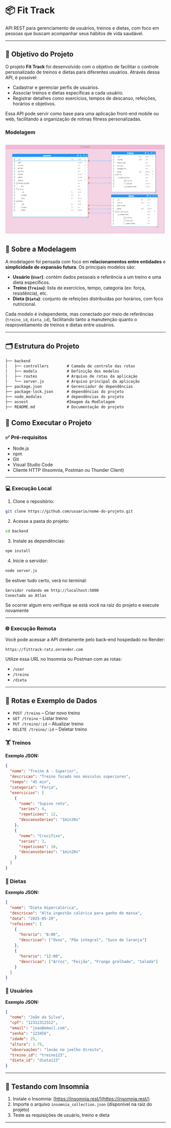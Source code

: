 
# 📦 Fit Track

API REST para gerenciamento de usuários, treinos e dietas, com foco em pessoas que buscam acompanhar seus hábitos de vida saudável.

---

## 🎯 Objetivo do Projeto

O projeto **Fit Track** foi desenvolvido com o objetivo de facilitar o controle personalizado de treinos e dietas para diferentes usuários. Através dessa API, é possível:

- Cadastrar e gerenciar perfis de usuários.
- Associar treinos e dietas específicas a cada usuário.
- Registrar detalhes como exercícios, tempos de descanso, refeições, horários e objetivos.

Essa API pode servir como base para uma aplicação front-end mobile ou web, facilitando a organização de rotinas fitness personalizadas.
### Modelagem

## ![modelagem](./assest/modelagem.png)



## 🧠 Sobre a Modelagem

A modelagem foi pensada com foco em **relacionamentos entre entidades** e **simplicidade de expansão futura**. Os principais modelos são:

- **Usuário (`User`)**: contém dados pessoais e referência a um treino e uma dieta específicos.
- **Treino (`Treino`)**: lista de exercícios, tempo, categoria (ex: força, resistência), etc.
- **Dieta (`Dieta`)**: conjunto de refeições distribuídas por horários, com foco nutricional.

Cada modelo é independente, mas conectado por meio de referências (`treino_id`, `dieta_id`), facilitando tanto a manutenção quanto o reaproveitamento de treinos e dietas entre usuários.

---

## 🗂 Estrutura do Projeto

```
├── backend
│   ├── controllers        # Camada de controle das rotas
│   ├── models             # Definição dos modelos
│   ├── routes             # Arquivo de rotas da aplicação
│   └── server.js          # Arquivo principal da aplicação
├── package.json           # Gerenciador de dependências
├── package-lock.json      # dependências do projeto
├── node_modules           # dependências do projeto
├── assest                 #Imagem da Modlelagem 
├── README.md              # Documentação do projeto

```
## 🔗 Como Executar o Projeto

### ✅ Pré-requisitos

- Node.js
- npm
- Git
- Visual Studio Code
- Cliente HTTP (Insomnia, Postman ou Thunder Client)

---

### 💻 Execução Local

1. Clone o repositório:
```bash
git clone https://github.com/usuario/nome-do-projeto.git
```

2. Acesse a pasta do projeto:
```bash
cd backend
```

3. Instale as dependências:
```bash
npm install
```

4. Inicie o servidor:
```bash
node server.js
```

Se estiver tudo certo, verá no terminal:
```
Servidor rodando em http://localhost:5000
Conectado ao Atlas
```
Se ocorrer algum erro verifique se está você na raiz do projeto e execute novamente

---

### 🌐 Execução Remota

Você pode acessar a API diretamente pelo back-end hospedado no Render:

```
https://fittrack-ratz.onrender.com
```

Utilize essa URL no Insomnia ou Postman com as rotas:
- `/user`
- `/treino`
- `/dieta`


---

## 🔁 Rotas e Exemplo de Dados
- `POST /treino` – Criar novo treino
- `GET /treino` – Listar treino
- `PUT /treino/:id` – Atualizar treino
- `DELETE /treino/:id` – Deletar treino

### 🏋️ Treinos

**Exemplo JSON:**
```json
{
  "nome": "Treino A - Superior",
  "descricao": "Treino focado nos músculos superiores",
  "tempo": "45 min",
  "categoria": "Força",
  "exercicios": [
    {
      "nome": "Supino reto",
      "series": 4,
      "repeticoes": 12,
      "descansoSeries": "1min30s"
    },
    {
      "nome": "Crucifixo",
      "series": 3,
      "repeticoes": 10,
      "descansoSeries": "1min20s"
    }
  ]
}
```

### 🥗 Dietas

**Exemplo JSON:**
```json
{
  "nome": "Dieta Hipercalórica",
  "descricao": "Alta ingestão calórica para ganho de massa",
  "data": "2025-05-20",
  "refeicoes": [
    {
      "horario": "8:00",
      "descricao": ["Ovos", "Pão integral", "Suco de laranja"]
    },
    {
      "horario": "12:00",
      "descricao": ["Arroz", "Feijão", "Frango grelhado", "Salada"]
    }
  ]
}
```
### 👤 Usuários
**Exemplo JSON:**
```json
{
  "nome": "João da Silva",
  "cpf": "12312312312",
  "email": "joao@email.com",
  "senha": "123456",
  "idade": 25,
  "altura": 1.75,
  "observações": "lesão no joelho direito",
  "treino_id": "treino123",
  "dieta_id": "dieta123"
}
```



---

## 🧪 Testando com Insomnia

1. Instale o Insomnia: [https://insomnia.rest/](https://insomnia.rest/)
2. Importe o arquivo `insomnia_collection.json` (disponível na raiz do projeto)
3. Teste as requisições de usuário, treino e dieta

---
